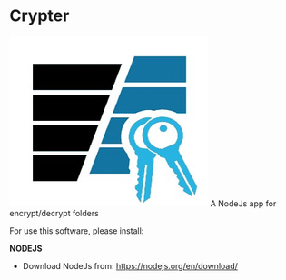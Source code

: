 # Crypter
<img src= "https://github.com/Morris992/Crypter/blob/master/Crypter/images/logo.jpg" style="width: 350px; height: 300px"/>
A NodeJs app for encrypt/decrypt folders


For use this software, please install:

**NODEJS**
 - Download NodeJs from: https://nodejs.org/en/download/
